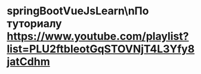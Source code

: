 # springBootVueJsLearn\nПо туториалу https://www.youtube.com/playlist?list=PLU2ftbIeotGqSTOVNjT4L3Yfy8jatCdhm
